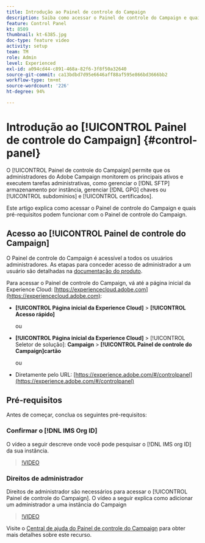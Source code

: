 ```yaml
---
title: Introdução ao Painel de controle do Campaign
description: Saiba como acessar o Painel de controle do Campaign e quais pré-requisitos podem funcionar com o Painel de controle do Campaign.
feature: Control Panel
kt: 8509
thumbnail: kt-6385.jpg
doc-type: feature video
activity: setup
team: TM
role: Admin
level: Experienced
exl-id: a094cd44-c891-468a-82f6-3f8f50a32640
source-git-commit: ca13bdbd7d95e6646aff88af595e866bd3666bb2
workflow-type: tm+mt
source-wordcount: '226'
ht-degree: 94%

---
```


# Introdução ao [!UICONTROL Painel de controle do Campaign] {#control-panel}

O [!UICONTROL Painel de controle do Campaign] permite que os administradores do Adobe Campaign monitorem os principais ativos e executem tarefas administrativas, como gerenciar o [!DNL SFTP] armazenamento por instância, gerenciar [!DNL GPG] chaves ou [!UICONTROL subdomínios] e [!UICONTROL certificados].

Este artigo explica como acessar o Painel de controle do Campaign e quais pré-requisitos podem funcionar com o Painel de controle do Campaign.

## Acesso ao [!UICONTROL Painel de controle do Campaign]

O Painel de controle do Campaign é acessível a todos os usuários administradores. As etapas para conceder acesso de administrador a um usuário são detalhadas na [documentação do produto](https://experienceleague.adobe.com/docs/control-panel/using/discover-control-panel/managing-permissions.html?lang=br#discover-control-panel).

Para acessar o Painel de controle do Campaign, vá até a página inicial da Experience Cloud: [https://experiencecloud.adobe.com](https://experiencecloud.adobe.com):

* **[!UICONTROL Página inicial da Experience Cloud]** > **[!UICONTROL Acesso rápido]**

   ou
* **[!UICONTROL Página inicial da Experience Cloud]**  > [!UICONTROL Seletor de solução]: **Campaign** > **[!UICONTROL Painel de controle do Campaign]cartão**

   ou

* Diretamente pelo URL: [https://experience.adobe.com/#/controlpanel](https://experience.adobe.com/#/controlpanel)

## Pré-requisitos

Antes de começar, conclua os seguintes pré-requisitos:

### Confirmar o [!DNL IMS Org ID]

O vídeo a seguir descreve onde você pode pesquisar o [!DNL IMS org ID] da sua instância.

>[!VIDEO](https://video.tv.adobe.com/v/27183?quality=12)

### Direitos de administrador

Direitos de administrador são necessários para acessar o [!UICONTROL Painel de controle do Campaign].
O vídeo a seguir explica como adicionar um administrador a uma instância do Campaign

>[!VIDEO](https://video.tv.adobe.com/v/27147?quality=12)

Visite o [Central de ajuda do Painel de controle do Campaign](https://experienceleague.adobe.com/docs/control-panel/using/control-panel-home.html?lang=br) para obter mais detalhes sobre este recurso.
